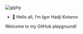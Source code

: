 ![giphy](https://github.com/Igorhk11/Igorhk11/assets/90631601/73005da2-d8db-4dcb-8730-ec4e6c89e5e6)

- 👋 Hello all, I’m Igor Hadji Kotarov

Welcome to my GitHub playground!
